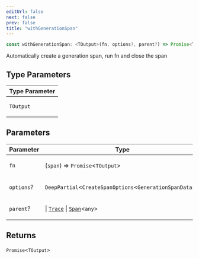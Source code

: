 ```yaml
---
editUrl: false
next: false
prev: false
title: "withGenerationSpan"
---
```


```ts
const withGenerationSpan: <TOutput>(fn, options?, parent?) => Promise<TOutput>;
```

Automatically create a generation span, run fn and close the span

## Type Parameters

<table>
<thead>
<tr>
<th>Type Parameter</th>
</tr>
</thead>
<tbody>
<tr>
<td>

`TOutput`

</td>
</tr>
</tbody>
</table>

## Parameters

<table>
<thead>
<tr>
<th>Parameter</th>
<th>Type</th>
</tr>
</thead>
<tbody>
<tr>
<td>

`fn`

</td>
<td>

(`span`) => `Promise`\<`TOutput`\>

</td>
</tr>
<tr>
<td>

`options`?

</td>
<td>

`DeepPartial`\<`CreateSpanOptions`\<`GenerationSpanData`\>\>

</td>
</tr>
<tr>
<td>

`parent`?

</td>
<td>

 \| [`Trace`](/openai-agents-js/openai/agents/classes/trace/) \| [`Span`](/openai-agents-js/openai/agents/classes/span/)\<`any`\>

</td>
</tr>
</tbody>
</table>

## Returns

`Promise`\<`TOutput`\>
